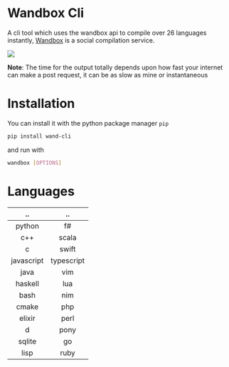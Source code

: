 # Wandbox Cli
A cli tool which uses the wandbox api to compile over 26 languages instantly, [Wandbox](http://melpon.org/wandbox/) is a social compilation service.

![](wandbox_preview_cli.gif)

**Note**: The time for the output totally depends upon how fast your internet can make a post request, it can be as slow as mine or instantaneous

# Installation
You can install it with the python package manager `pip`
```sh
pip install wand-cli
```
and run with
```sh
wandbox [OPTIONS]
```  

# Languages
|     ..     |     ..     |
| :--------: | :--------: |
| python     | f#         |
| c++        | scala      |
| c          | swift      |
| javascript | typescript |
| java       | vim        |
| haskell    | lua        |
| bash       | nim        |
| cmake      | php        |
| elixir     | perl       |
| d          | pony       |
| sqlite     | go         |
| lisp       | ruby       |
